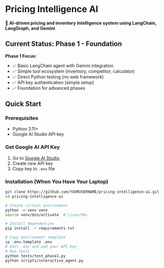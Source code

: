 # Pricing Intelligence AI

🤖 **AI-driven pricing and inventory intelligence system using LangChain, LangGraph, and Gemini**

## Current Status: Phase 1 - Foundation

**Phase 1 Focus:**
- ✅ Basic LangChain agent with Gemini integration
- ✅ Simple tool ecosystem (inventory, competitor, calculator)
- ✅ Direct Python testing (no web framework)
- ✅ API key authentication (simple setup)
- ✅ Foundation for advanced phases

## Quick Start

### Prerequisites
- Python 3.11+
- Google AI Studio API key

### Get Google AI API Key
1. Go to [Google AI Studio](https://makersuite.google.com/app/apikey)
2. Create new API key
3. Copy key to `.env` file

### Installation (When You Have Your Laptop)
```bash
git clone https://github.com/YOURUSERNAME/pricing-intelligence-ai.git
cd pricing-intelligence-ai

# Create virtual environment
python -m venv venv
source venv/bin/activate  # Linux/Mac

# Install dependencies
pip install -r requirements.txt

# Copy environment template
cp .env.template .env
# Edit .env and add your API key
# Run tests
python tests/test_phase1.py
python scripts/interactive_agent.py
